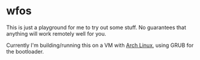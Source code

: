 wfos
====

This is just a playground for me to try out some stuff. No guarantees that anything will work remotely well for you.

Currently I'm building/running this on a VM with [Arch Linux](archlinux.org), using GRUB for the bootloader.
